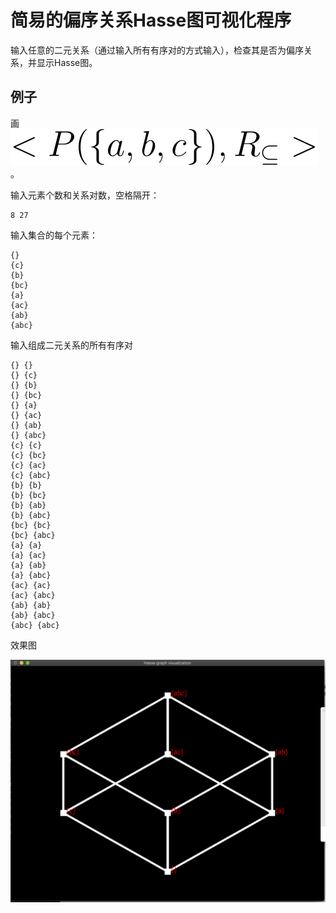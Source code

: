 # 简易的偏序关系Hasse图可视化程序

输入任意的二元关系（通过输入所有有序对的方式输入），检查其是否为偏序关系，并显示Hasse图。

## 例子

画![demo](https://raw.githubusercontent.com/hhusjr/Hasse/master/doc/example_formula.svg)。

输入元素个数和关系对数，空格隔开：

```
8 27
```

输入集合的每个元素：

```
{}
{c}
{b}
{bc}
{a}
{ac}
{ab}
{abc}
```

输入组成二元关系的所有有序对

```
{} {}
{} {c}
{} {b}
{} {bc}
{} {a}
{} {ac}
{} {ab}
{} {abc}
{c} {c}
{c} {bc}
{c} {ac}
{c} {abc}
{b} {b}
{b} {bc}
{b} {ab}
{b} {abc}
{bc} {bc}
{bc} {abc}
{a} {a}
{a} {ac}
{a} {ab}
{a} {abc}
{ac} {ac}
{ac} {abc}
{ab} {ab}
{ab} {abc}
{abc} {abc}
```

效果图

![demo](https://raw.githubusercontent.com/hhusjr/Hasse/master/doc/demo.png)

